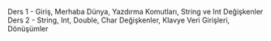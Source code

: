 Ders 1 - Giriş, Merhaba Dünya, Yazdırma Komutları, String ve Int Değişkenler
Ders 2 - String, Int, Double, Char Değişkenler, Klavye Veri Girişleri, Dönüşümler